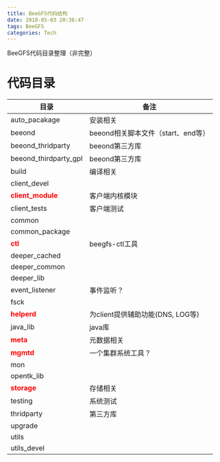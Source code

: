 ```yaml
---
title: BeeGFS代码结构
date: 2018-05-03 20:36:47
tags: BeeGFS
categories: Tech
---
```

BeeGFS代码目录整理（非完整）
<!-- more -->
# 代码目录
|目录|备注|
|-----|-----|
|auto_pacakage|安装相关|
|beeond|beeond相关脚本文件（start、end等）|
|beeond_thridparty|beeond第三方库|
|beeond_thirdparty_gpl|beeond第三方库|
|build|编译相关|
|client_devel||
|<font color=red>**client_module**</font>|客户端内核模块|
|client_tests|客户端测试|
|common||
|common_package||
|<font color=red>**ctl**</font>|beegfs-ctl工具|
|deeper_cached||
|deeper_common||
|deeper_lib||
|event_listener|事件监听？|
|fsck||
|<font color=red>**helperd**</font>|为client提供辅助功能(DNS, LOG等)|
|java_lib|java库|
|<font color=red>**meta**</font>|元数据相关|
|<font color=red>**mgmtd**</font>|一个集群系统工具？|
|mon||
|opentk_lib||
|<font color=red>**storage**</font>|存储相关|
|testing|系统测试|
|thridparty|第三方库|
|upgrade||
|utils||
|utils_devel||

